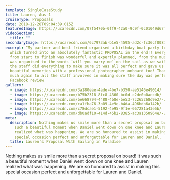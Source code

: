 ```yaml
---
template: SingleCaseStudy
title: Lauren, Aus-1
cruiseType: Proposals
date: 2018-12-28T09:04:39.015Z
featuredImage: https://ucarecdn.com/07f5470b-0ff9-42a0-9c9f-0c01049d67f3/-/crop/1013x991/0,0/-/preview/
videoSection:
  title: ""
secondaryImage: https://ucarecdn.com/6c7973ab-b1e5-4595-ad2c-fc36cf008792/
excerpt: “My partner and best friend organised a birthday boat party for me,
  which turned into an absolutely fantastic PROPOSAL in the end!! Everything
  from start to finish was wonderful and expertly planned, from the music that
  was organised to the words ‘will you marry me’ on the sail as we sailed away -
  the staff did everything to make sure it was all perfect and gave us some
  beautiful memories with a professional photographer onboard too! Thank you so
  much again to all the staff involved in making sure the day was perfect”
  Facebook review
gallery:
  - image: https://ucarecdn.com/3a180eae-4ade-4be7-b350-ae5146e49014/
  - image: https://ucarecdn.com/b75b2318-8fc8-4360-bc0d-c2de0b0aecdb/
  - image: https://ucarecdn.com/be668794-4488-4b8e-be53-7c265268d9e2/-/crop/959x1076/0,0/-/preview/
  - image: https://ucarecdn.com/ca1fba76-3b09-4e9e-b4da-496bdb6a142b/
  - image: https://ucarecdn.com/c78dcae1-5192-4e95-9f1e-667281a43e5b/
  - image: https://ucarecdn.com/db0adf10-414d-45b2-8385-ac3a1350964e/-/crop/1080x1281/0,0/-/preview/
meta:
  description: Nothing makes us smile more than a secret proposal on board! It was
    such a beautiful moment when Daniel went down on one knee and Lauren
    realized what was happening. We are so honoured to assist in making this
    special occasion perfect and unforgettable for Lauren and Daniel.
  title: Lauren's Proposal With Sailing in Paradise
---
```

Nothing makes us smile more than a secret proposal on board! It was such a beautiful moment when Daniel went down on one knee and Lauren realized what was happening. We are so honoured to assist in making this special occasion perfect and unforgettable for Lauren and Daniel.
